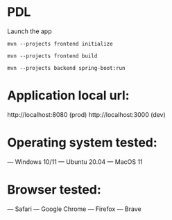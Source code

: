 # PDL

Launch the app

`mvn --projects frontend initialize`

`mvn --projects frontend build`

`mvn --projects backend spring-boot:run`


# Application local url:

http://localhost:8080 (prod)
http://localhost:3000 (dev)

# Operating system tested:
— Windows 10/11
— Ubuntu 20.04
— MacOS 11

# Browser tested:
— Safari
— Google Chrome
— Firefox
— Brave